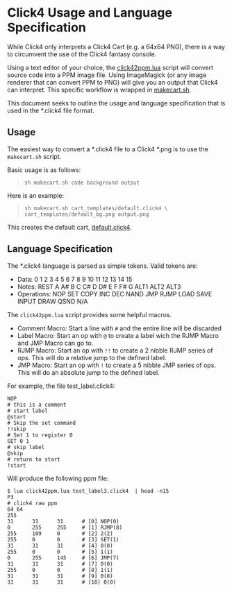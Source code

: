 # Click4 Usage and Language Specification

While Click4 only interprets a Click4 Cart (e.g. a 64x64 PNG), there is a way to circumvent the use of the Click4 fantasy console.

Using a text editor of your choice, the [click42ppm.lua](https://github.com/josefnpat/click4/blob/master/click42ppm.lua) script will convert source code into a PPM image file. Using ImageMagick (or any image renderer that can convert PPM to PNG) will give you an output that Click4 can interpret. This specific workflow is wrapped in [makecart.sh](https://github.com/josefnpat/click4/blob/master/makecart.sh).

This document seeks to outline the usage and language specification that is used in the \*.click4 file format.

## Usage

The easiest way to convert a \*.click4 file to a Click4 \*.png is to use the `makecart.sh` script.

Basic usage is as follows:
> `sh makecart.sh code background output`

Here is an example:
> `sh makecart.sh cart_templates/default.click4 \
> cart_templates/default_bg.png output.png`

This creates the default cart, [default.click4](https://github.com/josefnpat/click4/blob/master/cart_templates/default.click4).

## Language Specification

The \*.click4 language is parsed as simple tokens. Valid tokens are:
* Data: 0 1 2 3 4 5 6 7 8 9 10 11 12 13 14 15
* Notes: REST A A# B C C# D D# E F F# G ALT1 ALT2 ALT3
* Operations: NOP SET COPY INC DEC NAND JMP RJMP LOAD SAVE INPUT DRAW QSND N/A

The `click42ppm.lua` script provides some helpful macros.

* Comment Macro: Start a line with `#` and the entire line will be discarded
* Label Macro: Start an op with `@` to create a label wich the RJMP Macro and JMP Macro can go to.
* RJMP Macro: Start an op with `!!` to create a 2 nibble RJMP series of ops. This will do a relative jump to the defined label.
* JMP Macro: Start an op with `!` to create a 5 nibble JMP series of ops. This will do an absolute jump to the defined label.

For example, the file test_label.click4:
```
NOP
# this is a comment
# start label
@start
# Skip the set command
!!skip
# Set 1 to register 0
SET 0 1
# skip label
@skip
# return to start
!start
```
Will produce the following ppm file:
```
$ lua click42ppm.lua test_label3.click4  | head -n15
P3
# click4 raw ppm
64 64
255
31      31      31      # [0] NOP(0)
0       255     255     # [1] RJMP(8)
255     109     0       # [2] 2(2)
255     0       0       # [3] SET(1)
31      31      31      # [4] 0(0)
255     0       0       # [5] 1(1)
0       255     145     # [6] JMP(7)
31      31      31      # [7] 0(0)
255     0       0       # [8] 1(1)
31      31      31      # [9] 0(0)
31      31      31      # [10] 0(0)
```